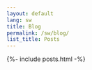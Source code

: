 ```yaml
---
layout: default
lang: sw
title: Blog
permalink: /sw/blog/
list_title: Posts
---
```


<div class="posts">
  {%- include posts.html -%}
</div>
